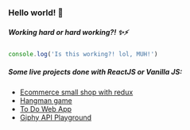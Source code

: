 ### Hello world! 👋
##### Working hard or hard working?! ✨⚡

```javascript
console.log('Is this working?! lol, MUH!')
```
##### Some live projects done with ReactJS or Vanilla JS:
- [Ecommerce small shop with redux](http://criiis.github.io/react-ecommerce-project-wtc)
- [Hangman game](https://criiis.github.io/hangman-cris/)
- [To Do Web App](https://criiis.github.io/ToDoWithReact/)
- [Giphy API Playground](https://criiis.github.io/giphy-project-wtc/)

<!--
**Criiis/Criiis** is a ✨ _special_ ✨ repository because its `README.md` (this file) appears on your GitHub profile.

Here are some ideas to get you started:

- 🔭 I’m currently working on ...
- 🌱 I’m currently learning ...
- 👯 I’m looking to collaborate on ...
- 🤔 I’m looking for help with ...
- 💬 Ask me about ...
- 📫 How to reach me: ...
- 😄 Pronouns: ...
- ⚡ Fun fact: ...
-->
